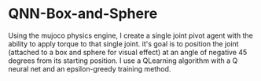 # QNN-Box-and-Sphere
Using the mujoco physics engine, I create a single joint pivot agent with the ability to apply torque to that single joint. it's goal is to position the joint (attached to a box and sphere for visual effect) at an angle of negative 45 degrees from its starting position. I use a QLearning algorithm with a Q neural net and an epsilon-greedy training method. 
